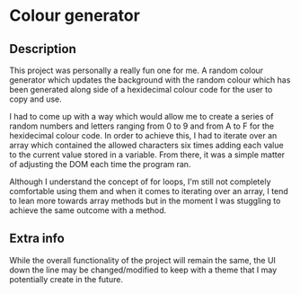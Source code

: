 # Colour generator

## Description

This project was personally a really fun one for me. A random colour generator which updates the background with the random colour which has been generated along side of a hexidecimal colour code for the user to copy and use.

I had to come up with a way which would allow me to create a series of random numbers and letters ranging from 0 to 9 and from A to F for the hexidecimal colour code. In order to achieve this, I had to iterate over an array which contained the allowed characters six times adding each value to the current value stored in a variable. From there, it was a simple matter of adjusting the DOM each time the program ran.

Although I understand the concept of for loops, I'm still not completely comfortable using them and when it comes to iterating over an array, I tend to lean more towards array methods but in the moment I was stuggling to achieve the same outcome with a method.

## Extra info

While the overall functionality of the project will remain the same, the UI down the line may be changed/modified to keep with a theme that I may potentially create in the future.
